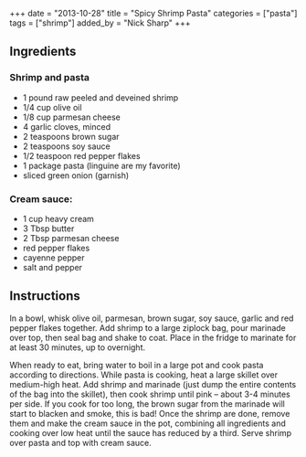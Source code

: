 +++
date = "2013-10-28"
title = "Spicy Shrimp Pasta" 
categories = ["pasta"]
tags = ["shrimp"]
added_by = "Nick Sharp"
+++

## Ingredients

### Shrimp and pasta

- 1 pound raw peeled and deveined shrimp
- 1/4 cup olive oil
- 1/8 cup parmesan cheese
- 4 garlic cloves, minced
- 2 teaspoons brown sugar
- 2 teaspoons soy sauce
- 1/2 teaspoon red pepper flakes
- 1 package pasta (linguine are my favorite)
- sliced green onion (garnish)

### Cream sauce:

- 1 cup heavy cream
- 3 Tbsp butter
- 2 Tbsp parmesan cheese
- red pepper flakes
- cayenne pepper
- salt and pepper

## Instructions

In a bowl, whisk olive oil, parmesan, brown sugar, soy sauce, garlic and red pepper flakes together. Add shrimp to a large ziplock bag, pour marinade over top, then seal bag and shake to coat. Place in the fridge to marinate for at least 30 minutes, up to overnight.

When ready to eat, bring water to boil in a large pot and cook pasta according to directions. While pasta is cooking, heat a large skillet over medium-high heat. Add shrimp and marinade (just dump the entire contents of the bag into the skillet), then cook shrimp until pink – about 3-4 minutes per side. If you cook for too long, the brown sugar from the marinade will start to blacken and smoke, this is bad! Once the shrimp are done, remove them and make the cream sauce in the pot, combining all ingredients and cooking over low heat until the sauce has reduced by a third. Serve shrimp over pasta and top with cream sauce.
